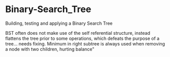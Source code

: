 # Binary-Search_Tree
Building, testing and applying a Binary Search Tree

BST often does not make use of the self referential structure, instead flattens the tree prior to some operations, which defeats the purpose of a tree... needs fixing.
Minimum in right subtree is always used when removing a node with two children, hurting balance"
